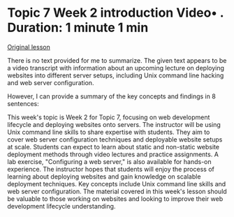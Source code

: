 # Topic 7 Week 2 introduction Video• . Duration: 1 minute 1 min

[Original lesson](https://www.coursera.org/learn/uol-web-development/lecture/IVKUl/topic-7-week-2-introduction)

There is no text provided for me to summarize. The given text appears to be a video transcript with information about an upcoming lecture on deploying websites into different server setups, including Unix command line hacking and web server configuration. 

However, I can provide a summary of the key concepts and findings in 8 sentences:

This week's topic is Week 2 for Topic 7, focusing on web development lifecycle and deploying websites onto servers. The instructor will be using Unix command line skills to share expertise with students. They aim to cover web server configuration techniques and deployable website setups at scale. Students can expect to learn about static and non-static website deployment methods through video lectures and practice assignments. A lab exercise, "Configuring a web server," is also available for hands-on experience. The instructor hopes that students will enjoy the process of learning about deploying websites and gain knowledge on scalable deployment techniques. Key concepts include Unix command line skills and web server configuration. The material covered in this week's lesson should be valuable to those working on websites and looking to improve their web development lifecycle understanding.

